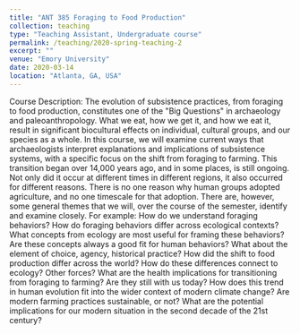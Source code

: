 ```yaml
---
title: "ANT 385 Foraging to Food Production"
collection: teaching
type: "Teaching Assistant, Undergraduate course"
permalink: /teaching/2020-spring-teaching-2
excerpt: ""
venue: "Emory University"
date: 2020-03-14
location: "Atlanta, GA, USA"
---
```


Course Description: The evolution of subsistence practices, from foraging to food production, constitutes one of the "Big Questions" in archaeology and paleoanthropology. What we eat, how we get it, and how we eat it, result in significant biocultural effects on individual, cultural groups, and our species as a whole. In this course, we will examine current ways that archaeologists interpret explanations and implications of subsistence systems, with a specific focus on the shift from foraging to farming. This transition began over 14,000 years ago, and in some places, is still ongoing. Not only did it occur at different times in different regions, it also occurred for different reasons. There is no one reason why human groups adopted agriculture, and no one timescale for that adoption. There are, however, some general themes that we will, over the course of the semester, identify and examine closely. For example: How do we understand foraging behaviors? How do foraging behaviors differ across ecological contexts? What concepts from ecology are most useful for framing these behaviors? Are these concepts always a good fit for human behaviors? What about the element of choice, agency, historical practice? How did the shift to food production differ across the world? How do these differences connect to ecology? Other forces? What are the health implications for transitioning from foraging to farming? Are they still with us today? How does this trend in human evolution fit into the wider context of modern climate change? Are modern farming practices sustainable, or not? What are the potential implications for our modern situation in the second decade of the 21st century?

